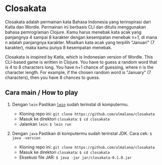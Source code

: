 # Closakata

Closakata adalah permainan kata Bahasa Indonesia yang terinspirasi dari Katla dan Wordle. Permainan ini berbasis CLI dan ditulis menggunakan bahasa pemrograman Clojure. Kamu harus menebak kata acak yang panjangnya 4 sampai 8 karakter dengan kesempatan menebak n+1, di mana n adalah panjangnya karakter. Misalkan kata acak yang terpilih "Januari" (7 karakter), maka kamu punya 8 kesempatan menebak.

Closakata is inspired by Katla, which is Indonesian version of Wordle. This CLI-based game is written in Clojure. You have to guess a random word that is 4 to 8 characters long. You have n+1 chance of guessing, where n is the character length. For example, if the chosen random word is "January" (7 characters), then you have 8 chances to guess.

## Cara main / How to play
1. Dengan `lein`
   Pastikan [`lein`](https://leiningen.org/) sudah terinstal di komputermu.
   - Kloning repo ini: `git clone https://github.com/ulmalana/closakata`
   - Masuk ke direktori `closakata`: `$ cd closakata`
   - Jalankan `lein`: `$ lein run`
   
2. Dengan `java`
   Pastikan di komputermu sudah terinstal JDK. Cara cek: `$ java -version`
   - Kloning repo ini: `git clone https://github.com/ulmalana/closakata`
   - Masuk ke direktori `closakata`: `$ cd closakata`
   - Eksekusi file JAR: `$ java -jar jar/closakata-0.1.0.jar`

